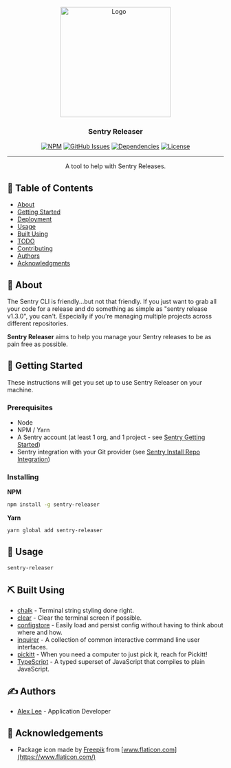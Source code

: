 <p align="center">
  <a href="https://github.com/alexlee-dev/sentry-releaser" rel="noopener">
 <img width=256px height=256px src="https://res.cloudinary.com/alexlee-dev/image/upload/v1590418214/sentry-releaser/sentry-releaser.svg" alt="Logo"></a>
</p>

<h3 align="center">Sentry Releaser</h3>

<div align="center">

[![NPM](https://img.shields.io/npm/v/.svg)](https://www.npmjs.com/package/sentry-releaser)
[![GitHub Issues](https://img.shields.io/github/issues/alexlee-dev/sentry-releaser)](https://github.com/alexlee-dev/sentry-releaser/issues)
[![Dependencies](https://img.shields.io/david/alexlee-dev/sentry-releaser)](https://github.com/alexlee-dev/sentry-releaser)
[![License](https://img.shields.io/badge/license-MIT-blue.svg)](/LICENSE)

</div>

---

<p align="center">A tool to help with Sentry Releases.
    <br> 
</p>

## 📝 Table of Contents

- [About](#about)
- [Getting Started](#getting_started)
- [Deployment](#deployment)
- [Usage](#usage)
- [Built Using](#built_using)
- [TODO](../TODO.md)
- [Contributing](../CONTRIBUTING.md)
- [Authors](#authors)
- [Acknowledgments](#acknowledgement)

## 🧐 About <a name = "about"></a>

The Sentry CLI is friendly...but not that friendly. If you just want to grab all your code for a release and do something as simple as "sentry release v1.3.0", you can't. Especially if you're managing multiple projects across different repositories.

**Sentry Releaser** aims to help you manage your Sentry releases to be as pain free as possible.

## 🏁 Getting Started <a name = "getting_started"></a>

These instructions will get you set up to use Sentry Releaser on your machine.

### Prerequisites

- Node
- NPM / Yarn
- A Sentry account (at least 1 org, and 1 project - see [Sentry Getting Started](https://docs.sentry.io/error-reporting/quickstart/?platform=javascript))
- Sentry integration with your Git provider (see [Sentry Install Repo Integration](https://docs.sentry.io/workflow/releases/?platform=javascript#install-repo-integration))

### Installing

**NPM**

```bash
npm install -g sentry-releaser
```

**Yarn**

```bash
yarn global add sentry-releaser
```

## 🎈 Usage <a name="usage"></a>

```bash
sentry-releaser
```

## ⛏️ Built Using <a name = "built_using"></a>

- [chalk](https://github.com/chalk/chalk) - Terminal string styling done right.
- [clear](https://github.com/bahamas10/node-clear) - Clear the terminal screen if possible.
- [configstore](https://github.com/yeoman/configstore) - Easily load and persist config without having to think about where and how.
- [inquirer](https://github.com/SBoudrias/Inquirer.js) - A collection of common interactive command line user interfaces.
- [pickitt](https://pickitt.netlify.com/) - When you need a computer to just pick it, reach for Pickitt!
- [TypeScript](https://www.typescriptlang.org/) - A typed superset of JavaScript that compiles to plain JavaScript.

## ✍️ Authors <a name = "authors"></a>

- [Alex Lee](https://github.com/alexlee-dev) - Application Developer

## 🎉 Acknowledgements <a name = "acknowledgement"></a>

- Package icon made by [Freepik](https://www.flaticon.com/authors/freepik) from [www.flaticon.com](https://www.flaticon.com/)
